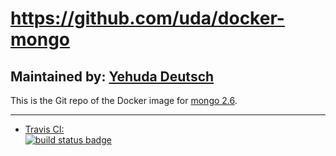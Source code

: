 # https://github.com/uda/docker-mongo

## Maintained by: [Yehuda Deutsch](https://github.com/uda/docker-mongo)

This is the Git repo of the Docker image for [mongo 2.6](https://hub.docker.com/yehuda/mongo-legacy/).

---

-	[Travis CI:  
	![build status badge](https://img.shields.io/travis/uda/docker-mongo/master.svg)](https://travis-ci.org/uda/docker-mongo/branches)
